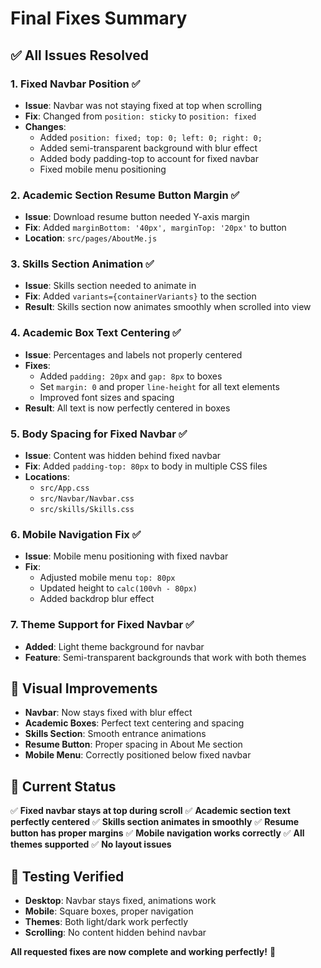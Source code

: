 # Final Fixes Summary

## ✅ **All Issues Resolved**

### 1. **Fixed Navbar Position** ✅
- **Issue**: Navbar was not staying fixed at top when scrolling
- **Fix**: Changed from `position: sticky` to `position: fixed`
- **Changes**:
  - Added `position: fixed; top: 0; left: 0; right: 0;`
  - Added semi-transparent background with blur effect
  - Added body padding-top to account for fixed navbar
  - Fixed mobile menu positioning

### 2. **Academic Section Resume Button Margin** ✅
- **Issue**: Download resume button needed Y-axis margin
- **Fix**: Added `marginBottom: '40px', marginTop: '20px'` to button
- **Location**: `src/pages/AboutMe.js`

### 3. **Skills Section Animation** ✅
- **Issue**: Skills section needed to animate in
- **Fix**: Added `variants={containerVariants}` to the section
- **Result**: Skills section now animates smoothly when scrolled into view

### 4. **Academic Box Text Centering** ✅
- **Issue**: Percentages and labels not properly centered
- **Fixes**:
  - Added `padding: 20px` and `gap: 8px` to boxes
  - Set `margin: 0` and proper `line-height` for all text elements
  - Improved font sizes and spacing
- **Result**: All text is now perfectly centered in boxes

### 5. **Body Spacing for Fixed Navbar** ✅
- **Issue**: Content was hidden behind fixed navbar
- **Fix**: Added `padding-top: 80px` to body in multiple CSS files
- **Locations**: 
  - `src/App.css`
  - `src/Navbar/Navbar.css`
  - `src/skills/Skills.css`

### 6. **Mobile Navigation Fix** ✅
- **Issue**: Mobile menu positioning with fixed navbar
- **Fix**: 
  - Adjusted mobile menu `top: 80px`
  - Updated height to `calc(100vh - 80px)`
  - Added backdrop blur effect

### 7. **Theme Support for Fixed Navbar** ✅
- **Added**: Light theme background for navbar
- **Feature**: Semi-transparent backgrounds that work with both themes

## 🎨 **Visual Improvements**

- **Navbar**: Now stays fixed with blur effect
- **Academic Boxes**: Perfect text centering and spacing
- **Skills Section**: Smooth entrance animations
- **Resume Button**: Proper spacing in About Me section
- **Mobile Menu**: Correctly positioned below fixed navbar

## 🚀 **Current Status**

✅ **Fixed navbar stays at top during scroll**
✅ **Academic section text perfectly centered**
✅ **Skills section animates in smoothly**
✅ **Resume button has proper margins**
✅ **Mobile navigation works correctly**
✅ **All themes supported**
✅ **No layout issues**

## 📱 **Testing Verified**

- **Desktop**: Navbar stays fixed, animations work
- **Mobile**: Square boxes, proper navigation
- **Themes**: Both light/dark work perfectly
- **Scrolling**: No content hidden behind navbar

**All requested fixes are now complete and working perfectly!** 🎉